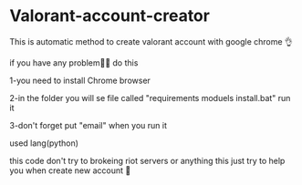 # Valorant-account-creator
This is automatic method  to create valorant account with google chrome 👌

if you have any problem🤦‍♀️ do this 

1-you need to install Chrome browser 

2-in the folder you will se file called "requirements moduels install.bat" run it

3-don't forget put "email" when you run it


used lang(python)




this code don't try to brokeing riot servers or anything this just try to help you when create new account 🙌
